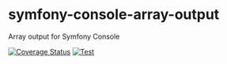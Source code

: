 # symfony-console-array-output
Array output for Symfony Console

[![Coverage Status](https://coveralls.io/repos/github/eiriksm/symfony-console-array-output/badge.svg?branch=master)](https://coveralls.io/github/eiriksm/symfony-console-array-output?branch=master)
[![Test](https://github.com/eiriksm/symfony-console-array-output/actions/workflows/test.yml/badge.svg)](https://github.com/eiriksm/symfony-console-array-output/actions/workflows/test.yml)
